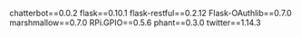 chatterbot==0.0.2
flask==0.10.1
flask-restful==0.2.12
Flask-OAuthlib==0.7.0
marshmallow==0.7.0
RPi.GPIO==0.5.6
phant==0.3.0
twitter==1.14.3
